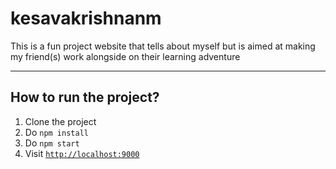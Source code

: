 # kesavakrishnanm
This is a fun project website that tells about myself but is aimed at making my friend(s) work alongside on their learning adventure

---
## How to run the project?
1. Clone the project
1. Do `npm install`
1. Do `npm start`
1. Visit [`http://localhost:9000`](http://localhost:9000)
